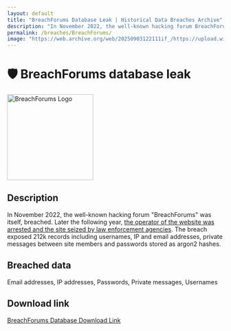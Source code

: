 ```yaml
---
layout: default
title: "BreachForums Database Leak | Historical Data Breaches Archive"
description: "In November 2022, the well-known hacking forum BreachForums was itself, breached. Later the following year, the operator of the website was arrested and the site seized by law enforcement agencies."
permalink: /breaches/BreachForums/
image: "https://web.archive.org/web/20250903122111if_/https://upload.wikimedia.org/wikipedia/en/8/85/BreachForums_logo.png"
---
```


# 🛡️ BreachForums database leak

<img src="https://upload.wikimedia.org/wikipedia/en/8/85/BreachForums_logo.png" alt="BreachForums Logo" width="200" height="200">

## Description

In November 2022, the well-known hacking forum "BreachForums" was itself, breached. Later the following year, <a href="https://redirect.trace.rip/?url=https://www.bleepingcomputer.com/news/security/fbi-seizes-breachforums-after-arresting-its-owner-pompompurin-in-march/" target="_blank" rel="noopener">the operator of the website was arrested and the site seized by law enforcement agencies</a>. The breach exposed 212k records including usernames, IP and email addresses, private messages between site members and passwords stored as argon2 hashes.

## Breached data

Email addresses, IP addresses, Passwords, Private messages, Usernames

## Download link

[BreachForums Database Download Link](https://redirect.trace.rip/?url=https://buzzheavier.com/yqc0fyg6cgs3)
